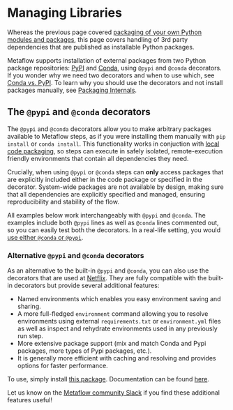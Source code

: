 
# Managing Libraries

Whereas the previous page covered [packaging of your own Python modules and
packages](/scaling/dependencies/project-structure), this page covers handling
of 3rd party dependencies that are published as installable Python packages.

Metaflow supports installation of external packages from two Python package
repositories: [PyPI](https://pypi.org/) and [Conda](https://conda-forge.org/),
using `@pypi` and `@conda` decorators. If you wonder why we need two
decorators and when to use which, see
[Conda vs. PyPI](/scaling/dependencies/conda-vs-pypi). To learn why you
should use the decorators and not install packages 
manually, see [Packaging Internals](/scaling/dependencies/internals).

## The `@pypi` and `@conda` decorators

The `@pypi` and `@conda` decorators allow you to make arbitrary packages
available to Metaflow steps, as if you were installing them manually with
`pip install` or `conda install`. This functionality works in conjuction
with [local code packaging](/scaling/dependencies/project-structure), so
steps can execute in safely isolated, remote-execution friendly environments
that contain all dependencies they need.

Crucially, when using `@pypi` or `@conda` steps can **only** access packages
that are explicitly included either in the code package or specified in the
decorator. System-wide packages are not available by design, making sure that
all dependencies are explicitly specified and managed, ensuring
reproducibility and stability of the flow.

All examples below work interchangeably with `@pypi` and `@conda`. The
examples include both `@pypi` lines as well as `@conda` lines commented out,
so you can easily test both the decorators. In a real-life setting, you
would [use either `@conda` or `@pypi`](/scaling/dependencies/conda-vs-pypi).

### Alternative `@pypi` and `@conda` decorators

As an alternative to the built-in `@pypi` and `@conda`, you can also use
the decorators that are used at [Netflix](https://github.com/Netflix/metaflow-nflx-extensions).
They are fully compatible with the built-in decorators but provide several additional
features:
 - Named environments which enables you easy environment saving and sharing.
 - A more full-fledged `environment` command allowing you to resolve environments
   using external `requirements.txt` or `environment.yml` files as well as
   inspect and rehydrate environments used in any previously run step.
 - More extensive package support (mix and match Conda and Pypi packages, more
   types of Pypi packages, etc.).
 - It is generally more efficient with caching and resolving and provides options
   for faster performance.

To use, simply install [this package](https://pypi.org/project/metaflow-netflixext/).
Documentation can be found
[here](https://github.com/Netflix/metaflow-nflx-extensions/blob/main/docs/conda.md).

Let us know on the [Metaflow community Slack](http://slack.outerbounds.co) if you
find these additional features useful!

